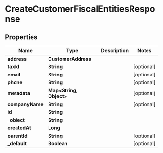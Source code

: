 

# CreateCustomerFiscalEntitiesResponse

## Properties

Name | Type | Description | Notes
------------ | ------------- | ------------- | -------------
**address** | [**CustomerAddress**](CustomerAddress.md) |  | 
**taxId** | **String** |  |  [optional]
**email** | **String** |  |  [optional]
**phone** | **String** |  |  [optional]
**metadata** | **Map&lt;String, Object&gt;** |  |  [optional]
**companyName** | **String** |  |  [optional]
**id** | **String** |  | 
**_object** | **String** |  | 
**createdAt** | **Long** |  | 
**parentId** | **String** |  |  [optional]
**_default** | **Boolean** |  |  [optional]




